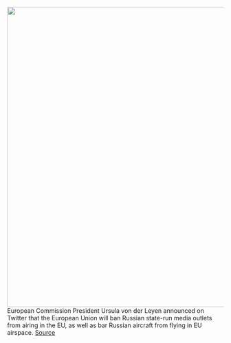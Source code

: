 <img src='https://cdn.vox-cdn.com/thumbor/WUFtNGj0IN71Rb62YoGdGqtQY8U=/0x0:5106x3404/1200x800/filters:focal(1709x1341:2525x2157)/cdn.vox-cdn.com/uploads/chorus_image/image/70557154/1238808491.0.jpg' width='700px' /><br/>
European Commission President Ursula von der Leyen announced on Twitter that the European Union will ban Russian state-run media outlets from airing in the EU, as well as bar Russian aircraft from flying in EU airspace.
<a href='https://www.theverge.com/2022/2/27/22953563/eu-ban-russia-aircraft-state-backed-media-ukraine-sanctions'> Source <a/>